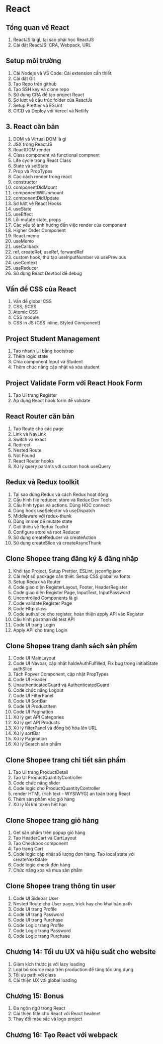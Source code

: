 # React

## Tổng quan về React

1. ReactJS là gì, tại sao phải học ReactJS
2. Cài đặt ReactJS: CRA, Webpack, URL

## Setup môi trường

1. Cài Nodejs và VS Code: Cài extension cần thiết
2. Cài đặt Git
3. Tạo Repo trên github
4. Tạo SSH key và clone repo
5. Sử dụng CRA để tạo project React
6. Sơ lượt về cấu trúc folder của ReactJs
7. Setup Prettier và ESLint
8. CICD và Deploy với Vercel và Netlify

## 3. React căn bản

1. DOM và Virtual DOM là gì
2. JSX trong ReactJS
3. ReactDOM.render
4. Class component và functional compnent
5. Life cycle trong React Class
6. State và setState
7. Prop và PropTypes
8. Các cách render trong react
9. constructor
10. componentDidMount
11. componentWillUnmount
12. componentDidUpdate
13. Sơ lượt về React Hooks
14. useState
15. useEffect
16. Lỗi mutate state, props
17. Các yếu tố ảnh hưởng đến việc render của component
18. Higher Order Component
19. React.memo
20. useMemo
21. useCallback
22. ref, createRef, useRef, forwardRef
23. custom hook, thử tạo useInputNumber và usePrevious
24. useContext
25. useReducer
26. Sử dụng React Devtool để debug

## Vấn đề CSS của React

1. Vấn đề global CSS
2. CSS, SCSS
3. Atomic CSS
4. CSS module
5. CSS in JS (CSS inline, Styled Component)

## Project Student Management

1. Tạo nhanh UI bằng bootstrap
2. Thêm logic state
3. Chia component Input và Student
4. Thêm chức năng cập nhật và xóa student

## Project Validate Form với React Hook Form

1. Tạo UI trang Register
2. Áp dụng React hook form để validate

## React Router căn bản

1. Tạo Route cho các page
2. Link và NavLink
3. Switch và exact
4. Redirect
5. Nested Route
6. Not Found
7. React Router hooks
8. Xử lý query params với custom hook useQuery

## Redux và Redux toolkit

1. Tại sao dùng Redux và cách Redux hoạt động
2. Cấu hình file reducer, store và Redux Dev Tools
3. Cấu hình types và actions. Dùng HOC connect
4. Dùng hook useSelector và useDispatch
5. Middleware với redux-thunk
6. Dùng immer để mutate state
7. Giới thiệu về Redux Toolkit
8. Configure store và root Reducer
9. Sử dụng createReducer và createAction
10. Sử dụng createSlice và createAsyncThunk

## Clone Shopee trang đăng ký & đăng nhập

1. Khởi tạo Project, Setup Prettier, ESLint, jsconfig.json
2. Cài một số package cần thiết. Setup CSS global và fonts
3. Setup Redux và Router
4. Code giao diện RegisterLayout, Footer, HeaderRegister
5. Code giao diện Register Page, InputText, InputPassword
6. Uncontrolled Components là gì
7. Code validate Register Page
8. Code Http class
9. Code auth.slice cho register, hoàn thiện apply API vào Register
10. Cấu hình postman để test API
11. Code UI trang Login
12. Apply API cho trang Login

## Clone Shopee trang danh sách sản phẩm

1. Code UI MainLayout
2. Code UI Navbar, cập nhật haldeAuthFulfilled, Fix bug trong initialState authSlice
3. Tách Popver Component, cập nhật PropTypes
4. Code UI Header
5. UnauthenticatedGuard và AuthenticatedGuard
6. Code chức năng Logout
7. Code UI FilterPanel
8. Code UI SortBar
9. Code UI ProductItem
10. Code UI Pagination
11. Xử lý get API Categories
12. Xử lý get API Products
13. Xử lý filterPanel và đồng bộ hóa lên URL
14. Xử lý sortBar
15. Xử lý Pagination
16. Xử lý Search sản phẩm

## Clone Shopee trang chi tiết sản phẩm

1. Tạo UI trang ProductDetail
2. Tạo UI ProductQuantityController
3. Code chức năng slider
4. Code logic cho ProductQuantityController
5. render HTML (rich text - WYSIWYG) an toàn trong React
6. Thêm sản phẩm vào giỏ hàng
7. Xử lý lỗi khi token hết hạn

## Clone Shopee trang giỏ hàng

1. Get sản phẩm trên popup giỏ hàng
2. Tạo HeaderCart và CartLayout
3. Tạo Checkbox component
4. Tạo trang Cart
5. Code logic cập nhật số lượng đơn hàng. Tạo local state với createNextState
6. Code logic check đơn hàng
7. Chức năng xóa và mua sản phẩm

## Clone Shopee trang thông tin user

1. Code UI Sidebar User
2. Nested Route cho User page, trick hay cho khai báo path
3. Code UI trang Profile
4. Code UI trang Password
5. Code UI trang Purchase
6. Code Logic trang Profile
7. Code Logic trang Password
8. Code Logic trang Purchase

## Chương 14: Tối ưu UX và hiệu suất cho website

1. Giảm kích thước js với lazy loading
2. Loại bỏ source map trên production để tăng tốc ứng dụng
3. Tối ưu path với class
4. Cải thiện UX với global loading

## Chương 15: Bonus

1. Đa ngôn ngữ trong React
2. Cải thiện title cho React với React healmet
3. Thay đổi màu sắc và logo project

## Chương 16: Tạo React với webpack
